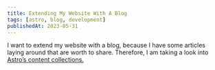 ```yaml
---
title: Extending My Website With A Blog
tags: [astro, blog, development]
publishedAt: 2023-05-31
---
```


I want to extend my website with a blog, because I have some articles laying around that are worth to share. Therefore, I am taking a look into [Astro’s content collections.](https://docs.astro.build/en/guides/content-collections/)
